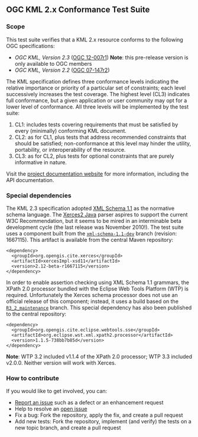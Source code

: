 ## OGC KML 2.x Conformance Test Suite

### Scope

This test suite verifies that a KML 2.x resource conforms to the following OGC 
specifications:

* _OGC KML, Version 2.3_ ([OGC 12-007r1](https://portal.opengeospatial.org/files/?artifact_id=62042&version=1)) 
__Note__: this pre-release version is only available to OGC members
* _OGC KML, Version 2.2_ ([OGC 07-147r2](http://portal.opengeospatial.org/files/?artifact_id=27810))

The KML specification defines three conformance levels indicating the relative 
importance or priority of a particular set of constraints; each level successively 
increases the test coverage. The highest level (CL3) indicates full conformance, 
but a given application or user community may opt for a lower level of conformance. 
All three levels will be implemented by the test suite:

1. CL1: includes tests covering requirements that must be satisfied by every 
(minimally) conforming KML document.
2. CL2: as for CL1, plus tests that address recommended constraints that should 
be satisfied; non-conformance at this level may hinder the utility, portability, 
or interoperability of the resource.
3. CL3: as for CL2, plus tests for optional constraints that are purely 
informative in nature.

Visit the [project documentation website](http://opengeospatial.github.io/ets-kml2/) 
for more information, including the API documentation.

### Special dependencies

The KML 2.3 specification adopted [XML Schema 1.1](http://www.w3.org/TR/xmlschema11-1/) 
as the normative schema language. The [Xerces2 Java](http://xerces.apache.org/xerces2-j/) 
parser aspires to support the current W3C Recommendation, but it seems to be 
mired in an interminable beta development cycle (the last release was November 
2010!). The test suite uses a component built from the 
[`xml-schema-1.1-dev`](http://svn.apache.org/viewvc/xerces/java/branches/xml-schema-1.1-dev/) 
branch (revision: 1667115). This artifact is available from the central Maven 
repository:

    <dependency>
      <groupId>org.opengis.cite.xerces</groupId> 
      <artifactId>xercesImpl-xsd11</artifactId> 
      <version>2.12-beta-r1667115</version> 
    </dependency>

In order to enable assertion checking using XML Schema 1.1 grammars, the XPath 
2.0 processor bundled with the Eclipse Web Tools Platform (WTP) is required. 
Unfortunately the Xerces schema processor does not use an official release of 
this component; instead, it uses a build based on the 
[`R3_2_maintenance`](http://git.eclipse.org/c/sourceediting/webtools.sourceediting.xpath.git/?h=R3_2_maintenance) 
branch. This special dependency has also been published to the central repository:

    <dependency> 
      <groupId>org.opengis.cite.eclipse.webtools.sse</groupId> 
      <artifactId>org.eclipse.wst.xml.xpath2.processor</artifactId> 
      <version>1.1.5-738bb7b85d</version> 
    </dependency>

__Note__: WTP 3.2 included v1.1.4 of the XPath 2.0 processor; WTP 3.3 included 
v2.0.0. Neither version will work with Xerces.


### How to contribute

If you would like to get involved, you can:

* [Report an issue](https://github.com/opengeospatial/ets-kml2/issues) such as a defect or 
an enhancement request
* Help to resolve an [open issue](https://github.com/opengeospatial/ets-kml2/issues?q=is%3Aopen)
* Fix a bug: Fork the repository, apply the fix, and create a pull request
* Add new tests: Fork the repository, implement (and verify) the tests on a new topic branch, 
and create a pull request

